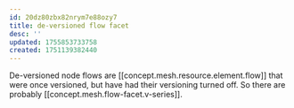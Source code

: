 ```yaml
---
id: 20dz80zbx82nrym7e88ozy7
title: de-versioned flow facet
desc: ''
updated: 1755853733758
created: 1751139382440
---
```


De-versioned node flows are [[concept.mesh.resource.element.flow]] that were once versioned, but have had their versioning turned off. So there are probably [[concept.mesh.flow-facet.v-series]].
